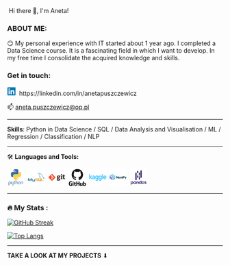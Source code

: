 <img src="https://komarev.com/ghpvc/?username=Anetta4&style=flat-square&color=blue" alt=""/>
Hi there 👋, I'm Aneta!


### **ABOUT ME:**

😏 My personal experience with IT started about 1 year ago. I completed a Data Science course. 
It is a fascinating field in which I want to develop. 
In my free time I consolidate the acquired knowledge and skills.


### **Get in touch:**
<div>
 <img src="https://github.com/devicons/devicon/blob/master/icons/linkedin/linkedin-original.svg" title="Ln" alt="Ln" 
 width="20" height="20"/>&nbsp; https://linkedin.com/in/anetapuszczewicz
 <div>
  
:mailbox: aneta.puszczewicz@op.pl

---
  
**Skills**: Python in Data Science / SQL / Data Analysis and Visualisation / ML / Regression / Classification / NLP

---

:hammer_and_wrench: **Languages and Tools:**
<div>
  <img src="https://github.com/devicons/devicon/blob/master/icons/python/python-original-wordmark.svg" title="Python" alt="Python" width="40" height="40"/>&nbsp;
  <img src="https://github.com/devicons/devicon/blob/master/icons/mysql/mysql-original-wordmark.svg" title="MySQL"  alt="MySQL" width="40" height="40"/>&nbsp;
  <img src="https://github.com/devicons/devicon/blob/master/icons/git/git-original-wordmark.svg" title="Git" **alt="Git" width="40" height="40"/>&nbsp;
  <img src="https://github.com/devicons/devicon/blob/master/icons/github/github-original-wordmark.svg" title="Github" alt="Github " width="40" height="40"/>&nbsp;
  <img src="https://github.com/devicons/devicon/blob/master/icons/kaggle/kaggle-original-wordmark.svg"  title="Kaggle" alt="Kaggle" width="40" height="40"/>&nbsp;
  <img src="https://github.com/devicons/devicon/blob/master/icons/numpy/numpy-original-wordmark.svg" title="Np" alt="Np" width="40" height="40"/>&nbsp;
  <img src="https://github.com/devicons/devicon/blob/master/icons/pandas/pandas-original-wordmark.svg" title="Pandas" alt="Pandas" width="40" height="40"/>&nbsp;
</div>

---

### :fire: My Stats :
[![GitHub Streak](http://github-readme-streak-stats.herokuapp.com?user=Anetta4)](https://git.io/streak-stats)
  
[![Top Langs](https://github-readme-stats.vercel.app/api/top-langs/?username=Anetta4&layout=compact)](https://github.com/anuraghazra/github-readme-stats)
  
---
  
**TAKE A LOOK AT MY PROJECTS** ⬇
  
